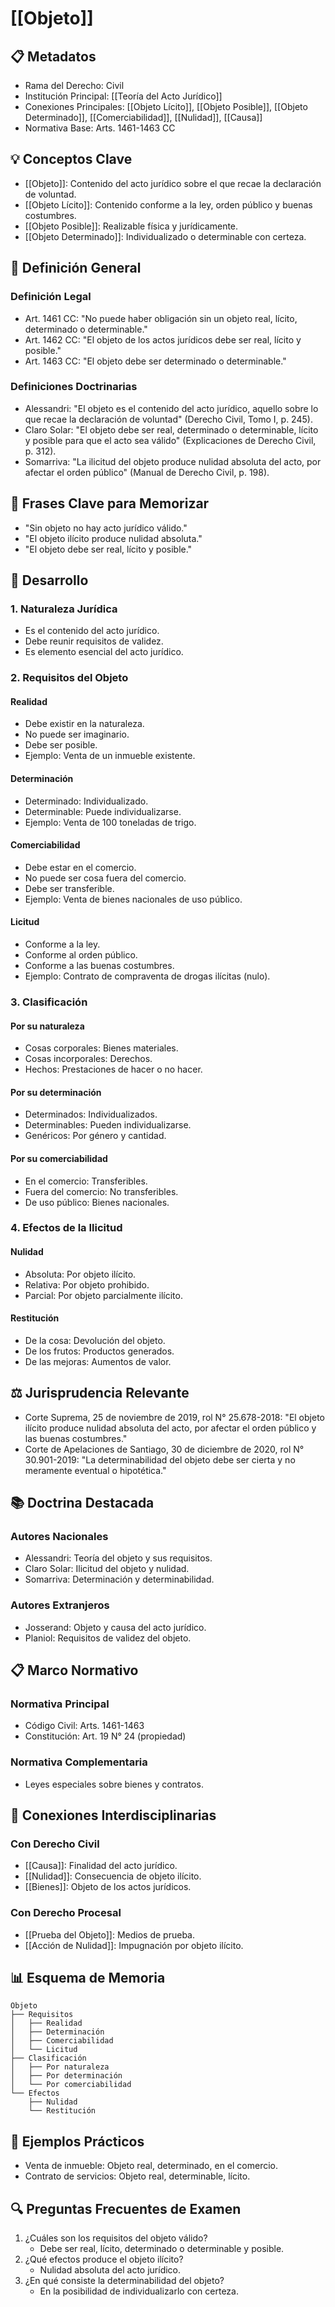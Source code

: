 # [[Objeto]]

## 📋 Metadatos
- Rama del Derecho: Civil
- Institución Principal: [[Teoría del Acto Jurídico]]
- Conexiones Principales: [[Objeto Lícito]], [[Objeto Posible]], [[Objeto Determinado]], [[Comerciabilidad]], [[Nulidad]], [[Causa]]
- Normativa Base: Arts. 1461-1463 CC

## 💡 Conceptos Clave
- [[Objeto]]: Contenido del acto jurídico sobre el que recae la declaración de voluntad.
- [[Objeto Lícito]]: Contenido conforme a la ley, orden público y buenas costumbres.
- [[Objeto Posible]]: Realizable física y jurídicamente.
- [[Objeto Determinado]]: Individualizado o determinable con certeza.

## 📖 Definición General
### Definición Legal
- Art. 1461 CC: "No puede haber obligación sin un objeto real, lícito, determinado o determinable."
- Art. 1462 CC: "El objeto de los actos jurídicos debe ser real, lícito y posible."
- Art. 1463 CC: "El objeto debe ser determinado o determinable."

### Definiciones Doctrinarias
- Alessandri: "El objeto es el contenido del acto jurídico, aquello sobre lo que recae la declaración de voluntad" (Derecho Civil, Tomo I, p. 245).
- Claro Solar: "El objeto debe ser real, determinado o determinable, lícito y posible para que el acto sea válido" (Explicaciones de Derecho Civil, p. 312).
- Somarriva: "La ilicitud del objeto produce nulidad absoluta del acto, por afectar el orden público" (Manual de Derecho Civil, p. 198).

## 🎯 Frases Clave para Memorizar
- "Sin objeto no hay acto jurídico válido."
- "El objeto ilícito produce nulidad absoluta."
- "El objeto debe ser real, lícito y posible."

## 📑 Desarrollo
### 1. Naturaleza Jurídica
- Es el contenido del acto jurídico.
- Debe reunir requisitos de validez.
- Es elemento esencial del acto jurídico.

### 2. Requisitos del Objeto
#### Realidad
- Debe existir en la naturaleza.
- No puede ser imaginario.
- Debe ser posible.
- Ejemplo: Venta de un inmueble existente.

#### Determinación
- Determinado: Individualizado.
- Determinable: Puede individualizarse.
- Ejemplo: Venta de 100 toneladas de trigo.

#### Comerciabilidad
- Debe estar en el comercio.
- No puede ser cosa fuera del comercio.
- Debe ser transferible.
- Ejemplo: Venta de bienes nacionales de uso público.

#### Licitud
- Conforme a la ley.
- Conforme al orden público.
- Conforme a las buenas costumbres.
- Ejemplo: Contrato de compraventa de drogas ilícitas (nulo).

### 3. Clasificación
#### Por su naturaleza
- Cosas corporales: Bienes materiales.
- Cosas incorporales: Derechos.
- Hechos: Prestaciones de hacer o no hacer.

#### Por su determinación
- Determinados: Individualizados.
- Determinables: Pueden individualizarse.
- Genéricos: Por género y cantidad.

#### Por su comerciabilidad
- En el comercio: Transferibles.
- Fuera del comercio: No transferibles.
- De uso público: Bienes nacionales.

### 4. Efectos de la Ilicitud
#### Nulidad
- Absoluta: Por objeto ilícito.
- Relativa: Por objeto prohibido.
- Parcial: Por objeto parcialmente ilícito.

#### Restitución
- De la cosa: Devolución del objeto.
- De los frutos: Productos generados.
- De las mejoras: Aumentos de valor.

## ⚖️ Jurisprudencia Relevante
- Corte Suprema, 25 de noviembre de 2019, rol N° 25.678-2018: "El objeto ilícito produce nulidad absoluta del acto, por afectar el orden público y las buenas costumbres."
- Corte de Apelaciones de Santiago, 30 de diciembre de 2020, rol N° 30.901-2019: "La determinabilidad del objeto debe ser cierta y no meramente eventual o hipotética."

## 📚 Doctrina Destacada
### Autores Nacionales
- Alessandri: Teoría del objeto y sus requisitos.
- Claro Solar: Ilicitud del objeto y nulidad.
- Somarriva: Determinación y determinabilidad.

### Autores Extranjeros
- Josserand: Objeto y causa del acto jurídico.
- Planiol: Requisitos de validez del objeto.

## 📋 Marco Normativo
### Normativa Principal
- Código Civil: Arts. 1461-1463
- Constitución: Art. 19 N° 24 (propiedad)

### Normativa Complementaria
- Leyes especiales sobre bienes y contratos.

## 🔄 Conexiones Interdisciplinarias
### Con Derecho Civil
- [[Causa]]: Finalidad del acto jurídico.
- [[Nulidad]]: Consecuencia de objeto ilícito.
- [[Bienes]]: Objeto de los actos jurídicos.

### Con Derecho Procesal
- [[Prueba del Objeto]]: Medios de prueba.
- [[Acción de Nulidad]]: Impugnación por objeto ilícito.

## 📊 Esquema de Memoria
```plaintext
Objeto
├── Requisitos
│   ├── Realidad
│   ├── Determinación
│   ├── Comerciabilidad
│   └── Licitud
├── Clasificación
│   ├── Por naturaleza
│   ├── Por determinación
│   └── Por comerciabilidad
└── Efectos
    ├── Nulidad
    └── Restitución
```

## 📝 Ejemplos Prácticos
- Venta de inmueble: Objeto real, determinado, en el comercio.
- Contrato de servicios: Objeto real, determinable, lícito.

## 🔍 Preguntas Frecuentes de Examen
1. ¿Cuáles son los requisitos del objeto válido?
   - Debe ser real, lícito, determinado o determinable y posible.
2. ¿Qué efectos produce el objeto ilícito?
   - Nulidad absoluta del acto jurídico.
3. ¿En qué consiste la determinabilidad del objeto?
   - En la posibilidad de individualizarlo con certeza. 